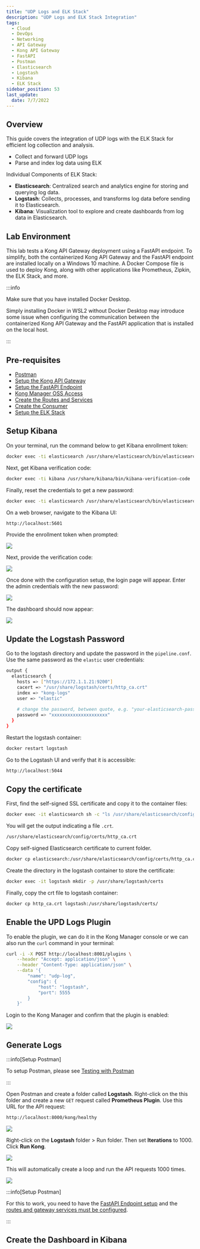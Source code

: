 ```yaml
---
title: "UDP Logs and ELK Stack"
description: "UDP Logs and ELK Stack Integration"
tags: 
  - Cloud
  - DevOps
  - Networking 
  - API Gateway
  - Kong API Gateway
  - FastAPI 
  - Postman
  - Elasticsearch
  - Logstash
  - Kibana
  - ELK Stack
sidebar_position: 53
last_update:
  date: 7/7/2022
---
```




## Overview

This guide covers the integration of UDP logs with the ELK Stack for efficient log collection and analysis.

- Collect and forward UDP logs
- Parse and index log data using ELK

Individual Components of ELK Stack:

- **Elasticsearch**: Centralized search and analytics engine for storing and querying log data.
- **Logstash**: Collects, processes, and transforms log data before sending it to Elasticsearch.
- **Kibana**: Visualization tool to explore and create dashboards from log data in Elasticsearch.

## Lab Environment

This lab tests a Kong API Gateway deployment using a FastAPI endpoint. To simplify, both the containerized Kong API Gateway and the FastAPI endpoint are installed locally on a Windows 10 machine. A Docker Compose file is used to deploy Kong, along with other applications like Prometheus, Zipkin, the ELK Stack, and more.

:::info 

Make sure that you have installed Docker Desktop. 

Simply installing Docker in WSL2 without Docker Desktop may introduce some issue when configuring the communication between the containerized Kong API Gateway and the FastAPI application that is installed on the local host.

:::

## Pre-requisites 

- [Postman](https://www.postman.com/downloads/)
- [Setup the Kong API Gateway](/docs/006-Networking/060-Kong-API-Gateway/015-Containerized-Kong-and-Other-Apps.md)
- [Setup the FastAPI Endpoint](/docs/006-Networking/060-Kong-API-Gateway/016-Testing-wth-an-FastAPI-Endpoint.md#setup-the-api-endpoint)
- [Kong Manager OSS Access](/docs/006-Networking/060-Kong-API-Gateway/015-Containerized-Kong-and-Other-Apps.md)
- [Create the Routes and Services](/docs/006-Networking/060-Kong-API-Gateway/016-Testing-wth-an-FastAPI-Endpoint.md)
- [Create the Consumer](/docs/006-Networking/060-Kong-API-Gateway/017-Consumers-Plugins-Upstreams.md#create-the-kong-consumer)
- [Setup the ELK Stack](/docs/006-Networking/060-Kong-API-Gateway/015-Containerized-Kong-and-Other-Apps.md#lab-environment)

## Setup Kibana 

On your terminal, run the command below to get Kibana enrollment token: 

```bash
docker exec -ti elasticsearch /usr/share/elasticsearch/bin/elasticsearch-create-enrollment-token --scope kibana 
```

Next, get Kibana verification code:

```bash
docker exec -ti kibana /usr/share/kibana/bin/kibana-verification-code 
```

Finally, reset the credentials to get a new password:

```bash
docker exec -ti elasticsearch /usr/share/elasticsearch/bin/elasticsearch-reset-password -u elastic
```

On a web browser, navigate to the Kibana UI:

```bash
http://localhost:5601 
```

Provide the enrollment token when prompted:

![](/img/docs/12072024-kibana-enrollment-token.png)

Next, provide the verification code:

![](/img/docs/12072024-kibana-verification-code.png)

Once done with the configuration setup, the login page will appear. Enter the admin credentials with the new password:

![](/img/docs/12072024-kibana-login-page.png)

The dashboard should now appear:

![](/img/docs/12072024-kibana-dashboard.png)


## Update the Logstash Password 

Go to the logstash directory and update the password in the `pipeline.conf`. Use the same password as the `elastic` user credentials:

```bash
output {
  elasticsearch {
    hosts => ["https://172.1.1.21:9200"] 
    cacert => "/usr/share/logstash/certs/http_ca.crt"
	index => "kong-logs"
	user => "elastic"
	
	# change the password, between quote, e.g. "your-elasticsearch-password"
    password => "xxxxxxxxxxxxxxxxxxxxx"
  }
} 
```

Restart the logstash container:

```bash
docker restart logstash 
```


Go to the Logstash UI and verify that it is accessible:

```bash
http://localhost:5044 
```



## Copy the certificate

First, find the self-signed SSL certificate and copy it to the container files:

```bash
docker exec -it elasticsearch sh -c "ls /usr/share/elasticsearch/config/certs/*.crt"
```

You will get the output indicating a file `.crt`.

```bash
/usr/share/elasticsearch/config/certs/http_ca.crt
```

Copy self-signed Elasticsearch certificate to current folder.

```bash
docker cp elasticsearch:/usr/share/elasticsearch/config/certs/http_ca.crt . 
```

Create the directory in the logstash container to store the certificate:
```bash
docker exec -it logstash mkdir -p /usr/share/logstash/certs 
```

Finally, copy the crt file to logstash container:

```bash
docker cp http_ca.crt logstash:/usr/share/logstash/certs/
```


## Enable the UPD Logs Plugin

To enable the plugin, we can do it in the Kong Manager console or we can also run the `curl` command in your terminal:

```bash
curl -i -X POST http://localhost:8001/plugins \
    --header "Accept: application/json" \
    --header "Content-Type: application/json" \
    --data '{
        "name": "udp-log",
        "config": {
            "host": "logstash",
            "port": 5555
        }
    }'

```

Login to the Kong Manager and confirm that the plugin is enabled:

![](/img/docs/12072024-udp-logs-plugin.png)


## Generate Logs 

:::info[Setup Postman]

To setup Postman, please see [Testing with Postman](/docs/006-Networking/060-Kong-API-Gateway/016-Testing-wth-an-FastAPI-Endpoint.md#testing-with-postman)

:::

Open Postman and create a folder called **Logstash**. Right-click on the this folder and create a new `GET` request called **Prometheus Plugin**. Use this URL for the API request:

```bash
http://localhost:8000/kong/healthy 
```

![](/img/docs/12052024-prometheus-postman-request.png)

Right-click on the **Logstash** folder > Run folder. Then set **Iterations** to 1000. Click **Run Kong**.

![](/img/docs/12052024-prometheus-postman-request-run.png)

This will automatically create a loop and run the API requests 1000 times.

![](/img/docs/12052024-prometheus-postman-request-run-1000.png)


:::info[Setup Postman]

For this to work, you need to have the [FastAPI Endpoint setup](/docs/006-Networking/060-Kong-API-Gateway/016-Testing-wth-an-FastAPI-Endpoint.md#setup-the-api-endpoint) and the [routes and gateway services must be configured](/docs/006-Networking/060-Kong-API-Gateway/016-Testing-wth-an-FastAPI-Endpoint.md).

:::


## Create the Dashboard in Kibana